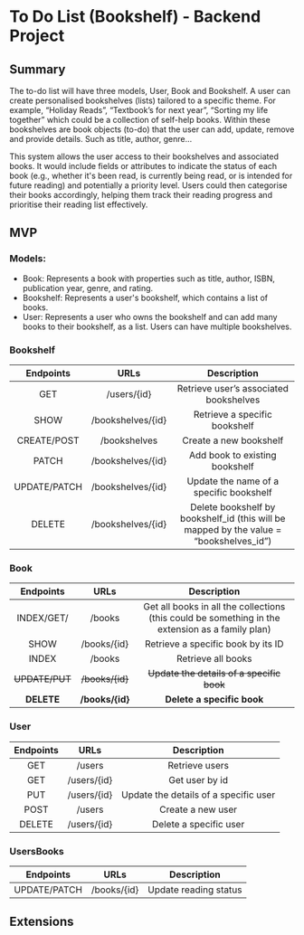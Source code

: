 # To Do List (Bookshelf) - Backend Project

## Summary
The to-do list will have three models, User, Book and Bookshelf. A user can create personalised bookshelves (lists) tailored to a specific theme. For example,  “Holiday Reads”, “Textbook’s for next year”, “Sorting my life together” which could be a collection of self-help books. Within these bookshelves are book objects (to-do) that the user can add, update, remove and provide details. Such as title, author, genre…

This system allows the user access to their bookshelves and associated books. It would include fields or attributes to indicate the status of each book (e.g., whether it's been read, is currently being read, or is intended for future reading) and potentially a priority level. Users could then categorise their books accordingly, helping them track their reading progress and prioritise their reading list effectively.
## MVP

### Models:
- Book: Represents a book with properties such as title, author, ISBN, publication year, genre, and rating.
- Bookshelf: Represents a user's bookshelf, which contains a list of books.
- User: Represents a user who owns the bookshelf and can add many books to their bookshelf, as a list. Users can have multiple bookshelves.

### Bookshelf

| Endpoints        | URLs           | Description  |
| :-------------: |:-------------:| :-----:|
| GET      | /users/{id}| Retrieve user’s associated bookshelves |
| SHOW   | /bookshelves/{id} |  Retrieve a specific bookshelf |
| CREATE/POST | /bookshelves| Create a new bookshelf |
|PATCH | /bookshelves/{id} | Add book to existing bookshelf|
| UPDATE/PATCH | /bookshelves/{id} | Update the name of a specific bookshelf |
|DELETE |/bookshelves/{id}|Delete bookshelf by bookshelf_id (this will be mapped by the value = “bookshelves_id”)|

### Book

| Endpoints        | URLs           | Description  |
| :-------------: |:-------------:| :-----:|
| INDEX/GET/ | /books | Get all books in all the collections (this could be something in the extension as a family plan) |
| SHOW | /books/{id} | Retrieve a specific book by its ID |
| INDEX | /books | Retrieve all books |
| ~~UPDATE/PUT~~ | ~~/books/{id}~~ | ~~Update the details of a specific book~~ |
|**DELETE**|**/books/{id}**| **Delete a specific book** |


### User

| Endpoints        | URLs           | Description  |
| :-------------: |:-------------:| :-----:|
| GET | /users | Retrieve users|
| GET| /users/{id}| Get user by id |
|PUT | /users/{id} | Update the details of a specific user|
|POST|/users | Create a new user |
|DELETE|/users/{id}| Delete a specific user |

### UsersBooks
| Endpoints        | URLs           | Description  |
| :-------------: |:-------------:| :-----:|
| UPDATE/PATCH | /books/{id} | Update reading status |

## Extensions

